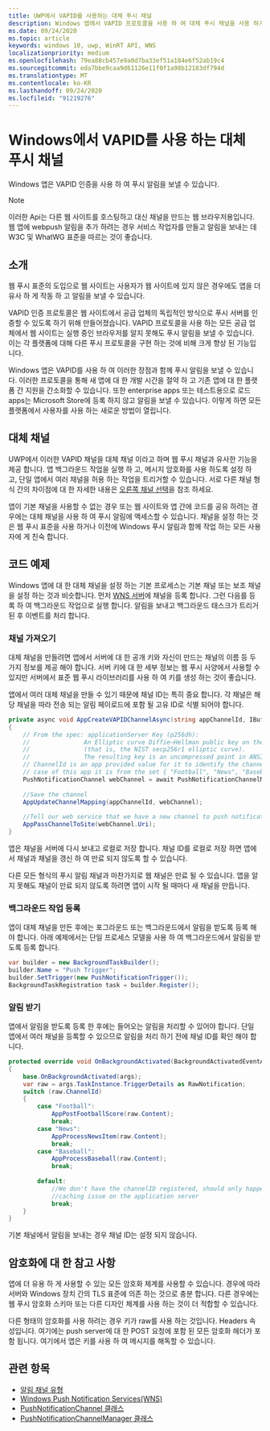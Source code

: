 ```yaml
---
title: UWP에서 VAPID를 사용하는 대체 푸시 채널
description: Windows 앱에서 VAPID 프로토콜을 사용 하 여 대체 푸시 채널을 사용 하기 위한 지침
ms.date: 09/24/2020
ms.topic: article
keywords: windows 10, uwp, WinRT API, WNS
localizationpriority: medium
ms.openlocfilehash: 79ea88cb457e9a0d7ba33ef51a184e6f52ab19c4
ms.sourcegitcommit: eda7bbe9caa9d61126e11f0f1a98b12183df794d
ms.translationtype: MT
ms.contentlocale: ko-KR
ms.lasthandoff: 09/24/2020
ms.locfileid: "91219276"
---
```

# <a name="alternate-push-channels-using-vapid-in-windows"></a>Windows에서 VAPID를 사용 하는 대체 푸시 채널 
Windows 앱은 VAPID 인증을 사용 하 여 푸시 알림을 보낼 수 있습니다.  

> [!NOTE]
> 이러한 Api는 다른 웹 사이트를 호스팅하고 대신 채널을 만드는 웹 브라우저용입니다.  웹 앱에 webpush 알림을 추가 하려는 경우 서비스 작업자를 만들고 알림을 보내는 데 W3C 및 WhatWG 표준을 따르는 것이 좋습니다.

## <a name="introduction"></a>소개
웹 푸시 표준의 도입으로 웹 사이트는 사용자가 웹 사이트에 있지 않은 경우에도 앱을 더 유사 하 게 작동 하 고 알림을 보낼 수 있습니다.

VAPID 인증 프로토콜은 웹 사이트에서 공급 업체의 독립적인 방식으로 푸시 서버를 인증할 수 있도록 하기 위해 만들어졌습니다. VAPID 프로토콜을 사용 하는 모든 공급 업체에서 웹 사이트는 실행 중인 브라우저를 알지 못해도 푸시 알림을 보낼 수 있습니다. 이는 각 플랫폼에 대해 다른 푸시 프로토콜을 구현 하는 것에 비해 크게 향상 된 기능입니다. 

Windows 앱은 VAPID를 사용 하 여 이러한 장점과 함께 푸시 알림을 보낼 수 있습니다. 이러한 프로토콜을 통해 새 앱에 대 한 개발 시간을 절약 하 고 기존 앱에 대 한 플랫폼 간 지원을 간소화할 수 있습니다. 또한 enterprise apps 또는 테스트용으로 로드 apps는 Microsoft Store에 등록 하지 않고 알림을 보낼 수 있습니다. 이렇게 하면 모든 플랫폼에서 사용자를 사용 하는 새로운 방법이 열립니다.  

## <a name="alternate-channels"></a>대체 채널 
UWP에서 이러한 VAPID 채널을 대체 채널 이라고 하며 웹 푸시 채널과 유사한 기능을 제공 합니다. 앱 백그라운드 작업을 실행 하 고, 메시지 암호화를 사용 하도록 설정 하 고, 단일 앱에서 여러 채널을 허용 하는 작업을 트리거할 수 있습니다. 서로 다른 채널 형식 간의 차이점에 대 한 자세한 내용은 [오른쪽 채널 선택](channel-types.md)을 참조 하세요.

앱이 기본 채널을 사용할 수 없는 경우 또는 웹 사이트와 앱 간에 코드를 공유 하려는 경우에는 대체 채널을 사용 하 여 푸시 알림에 액세스할 수 있습니다. 채널을 설정 하는 것은 웹 푸시 표준을 사용 하거나 이전에 Windows 푸시 알림과 함께 작업 하는 모든 사용자에 게 친숙 합니다.

## <a name="code-example"></a>코드 예제

Windows 앱에 대 한 대체 채널을 설정 하는 기본 프로세스는 기본 채널 또는 보조 채널을 설정 하는 것과 비슷합니다. 먼저 [WNS 서버](windows-push-notification-services--wns--overview.md)에 채널을 등록 합니다. 그런 다음를 등록 하 여 백그라운드 작업으로 실행 합니다. 알림을 보내고 백그라운드 태스크가 트리거된 후 이벤트를 처리 합니다.  

### <a name="get-a-channel"></a>채널 가져오기 
대체 채널을 만들려면 앱에서 서버에 대 한 공개 키와 자신이 만드는 채널의 이름 등 두 가지 정보를 제공 해야 합니다. 서버 키에 대 한 세부 정보는 웹 푸시 사양에서 사용할 수 있지만 서버에서 표준 웹 푸시 라이브러리를 사용 하 여 키를 생성 하는 것이 좋습니다.  

앱에서 여러 대체 채널을 만들 수 있기 때문에 채널 ID는 특히 중요 합니다. 각 채널은 해당 채널을 따라 전송 되는 알림 페이로드에 포함 될 고유 ID로 식별 되어야 합니다.  

```csharp
private async void AppCreateVAPIDChannelAsync(string appChannelId, IBuffer applicationServerKey) 
{ 
    // From the spec: applicationServer Key (p256dh):  
    //               An Elliptic curve Diffie–Hellman public key on the P-256 curve 
    //               (that is, the NIST secp256r1 elliptic curve).   
    //               The resulting key is an uncompressed point in ANSI X9.62 format             
    // ChannelId is an app provided value for it to identify the channel later.  
    // case of this app it is from the set { "Football", "News", "Baseball" } 
    PushNotificationChannel webChannel = await PushNotificationChannelManager.GetDefault().CreateRawPushNotificationChannelWithAlternateKeyForApplicationAsync(applicationServerKey, appChannelId); 
 
    //Save the channel  
    AppUpdateChannelMapping(appChannelId, webChannel); 
             
    //Tell our web service that we have a new channel to push notifications to 
    AppPassChannelToSite(webChannel.Uri); 
} 
```
앱은 채널을 서버에 다시 보내고 로컬로 저장 합니다. 채널 ID를 로컬로 저장 하면 앱에서 채널과 채널을 갱신 하 여 만료 되지 않도록 할 수 있습니다.

다른 모든 형식의 푸시 알림 채널과 마찬가지로 웹 채널은 만료 될 수 있습니다. 앱을 알지 못해도 채널이 만료 되지 않도록 하려면 앱이 시작 될 때마다 새 채널을 만듭니다.    

### <a name="register-for-a-background-task"></a>백그라운드 작업 등록 

앱이 대체 채널을 만든 후에는 포그라운드 또는 백그라운드에서 알림을 받도록 등록 해야 합니다. 아래 예제에서는 단일 프로세스 모델을 사용 하 여 백그라운드에서 알림을 받도록 등록 합니다.  

```csharp
var builder = new BackgroundTaskBuilder(); 
builder.Name = "Push Trigger"; 
builder.SetTrigger(new PushNotificationTrigger()); 
BackgroundTaskRegistration task = builder.Register(); 
```
### <a name="receive-the-notifications"></a>알림 받기 

앱에서 알림을 받도록 등록 한 후에는 들어오는 알림을 처리할 수 있어야 합니다. 단일 앱에서 여러 채널을 등록할 수 있으므로 알림을 처리 하기 전에 채널 ID를 확인 해야 합니다.  

```csharp
protected override void OnBackgroundActivated(BackgroundActivatedEventArgs args) 
{ 
    base.OnBackgroundActivated(args); 
    var raw = args.TaskInstance.TriggerDetails as RawNotification; 
    switch (raw.ChannelId) 
    { 
        case "Football": 
            AppPostFootballScore(raw.Content); 
            break; 
        case "News": 
            AppProcessNewsItem(raw.Content); 
            break; 
        case "Baseball": 
            AppProcessBaseball(raw.Content); 
            break; 
 
        default: 
            //We don't have the channelID registered, should only happen in the case of a 
            //caching issue on the application server 
            break; 
    }                           
} 
```

기본 채널에서 알림을 보내는 경우 채널 ID는 설정 되지 않습니다.  

## <a name="note-on-encryption"></a>암호화에 대 한 참고 사항 

앱에 더 유용 하 게 사용할 수 있는 모든 암호화 체계를 사용할 수 있습니다. 경우에 따라 서버와 Windows 장치 간의 TLS 표준에 의존 하는 것으로 충분 합니다. 다른 경우에는 웹 푸시 암호화 스키마 또는 다른 디자인 체계를 사용 하는 것이 더 적합할 수 있습니다.  

다른 형태의 암호화를 사용 하려는 경우 키가 raw를 사용 하는 것입니다. Headers 속성입니다. 여기에는 push server에 대 한 POST 요청에 포함 된 모든 암호화 헤더가 포함 됩니다. 여기에서 앱은 키를 사용 하 여 메시지를 해독할 수 있습니다.  

## <a name="related-topics"></a>관련 항목
- [알림 채널 유형](channel-types.md)
- [Windows Push Notification Services(WNS)](windows-push-notification-services--wns--overview.md)
- [PushNotificationChannel 클래스](/uwp/api/windows.networking.pushnotifications.pushnotificationchannel)
- [PushNotificationChannelManager 클래스](/uwp/api/windows.networking.pushnotifications.pushnotificationchannelmanager)
